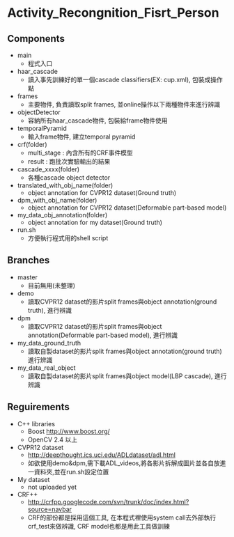 Activity_Recongnition_Fisrt_Person
==========

## Components

- main
  - 程式入口
- haar_cascade
  - 讀入事先訓練好的單一個cascade classifiers(EX: cup.xml), 包裝成操作點
- frames
  - 主要物件, 負責讀取split frames, 並online操作以下兩種物件來進行辨識
- objectDetector
  - 容納所有haar_cascade物件, 包裝給frame物件使用
- temporalPyramid
  - 輸入frame物件, 建立temporal pyramid  
- crf(folder)
  - multi_stage : 內含所有的CRF事件模型
  - result : 跑批次實驗輸出的結果
- cascade_xxxx(folder)
  - 各種cascade object detector 
- translated_with_obj_name(folder)
  - object annotation for CVPR12 dataset(Ground truth)
- dpm_with_obj_name(folder)
  - object annotation for CVPR12 dataset(Deformable part-based model)
- my_data_obj_annotation(folder)
  - object annotation for my dataset(Ground truth)
- run.sh
  - 方便執行程式用的shell script 

## Branches

- master
  - 目前無用(未整理)
- demo
  - 讀取CVPR12 dataset的影片split frames與object annotation(ground truth), 進行辨識
- dpm
  - 讀取CVPR12 dataset的影片split frames與object annotation(Deformable part-based model), 進行辨識
- my_data_ground_truth
  - 讀取自製dataset的影片split frames與object annotation(ground truth) 進行辨識
- my_data_real_object
  - 讀取自製dataset的影片split frames與object model(LBP cascade), 進行辨識

## Reguirements
- C++ libraries
  - Boost http://www.boost.org/
  - OpenCV 2.4 以上
- CVPR12 dataset
  - http://deepthought.ics.uci.edu/ADLdataset/adl.html
  - 如欲使用demo&dpm,需下載ADL_videos,將各影片拆解成圖片並各自放進一資料夾,並在run.sh設定位置
- My dataset
  - not uploaded yet 
- CRF++
  - http://crfpp.googlecode.com/svn/trunk/doc/index.html?source=navbar
  - CRF的部份都是採用這個工具, 在本程式裡使用system call去外部執行crf_test來做辨識, CRF model也都是用此工具做訓練
